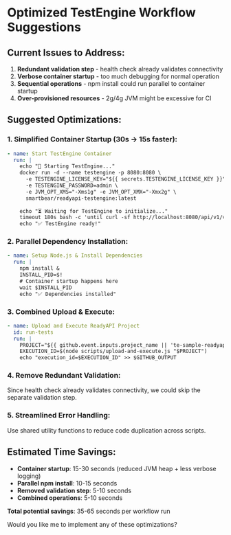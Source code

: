 # Optimized TestEngine Workflow Suggestions

## Current Issues to Address:
1. **Redundant validation step** - health check already validates connectivity
2. **Verbose container startup** - too much debugging for normal operation  
3. **Sequential operations** - npm install could run parallel to container startup
4. **Over-provisioned resources** - 2g/4g JVM might be excessive for CI

## Suggested Optimizations:

### 1. Simplified Container Startup (30s -> 15s faster):
```yaml
- name: Start TestEngine Container
  run: |
    echo "🚀 Starting TestEngine..."
    docker run -d --name testengine -p 8080:8080 \
      -e TESTENGINE_LICENSE_KEY="${{ secrets.TESTENGINE_LICENSE_KEY }}" \
      -e TESTENGINE_PASSWORD=admin \
      -e JVM_OPT_XMS="-Xms1g" -e JVM_OPT_XMX="-Xmx2g" \
      smartbear/readyapi-testengine:latest
    
    echo "⏳ Waiting for TestEngine to initialize..."
    timeout 180s bash -c 'until curl -sf http://localhost:8080/api/v1/version; do sleep 5; done'
    echo "✅ TestEngine ready!"
```

### 2. Parallel Dependency Installation:
```yaml
- name: Setup Node.js & Install Dependencies  
  run: |
    npm install &
    INSTALL_PID=$!
    # Container startup happens here
    wait $INSTALL_PID
    echo "✅ Dependencies installed"
```

### 3. Combined Upload & Execute:
```yaml
- name: Upload and Execute ReadyAPI Project
  id: run-tests
  run: |
    PROJECT="${{ github.event.inputs.project_name || 'te-sample-readyapi-project.xml' }}"
    EXECUTION_ID=$(node scripts/upload-and-execute.js "$PROJECT")
    echo "execution_id=$EXECUTION_ID" >> $GITHUB_OUTPUT
```

### 4. Remove Redundant Validation:
Since health check already validates connectivity, we could skip the separate validation step.

### 5. Streamlined Error Handling:
Use shared utility functions to reduce code duplication across scripts.

## Estimated Time Savings:
- **Container startup**: 15-30 seconds (reduced JVM heap + less verbose logging)
- **Parallel npm install**: 10-15 seconds  
- **Removed validation step**: 5-10 seconds
- **Combined operations**: 5-10 seconds

**Total potential savings**: 35-65 seconds per workflow run

Would you like me to implement any of these optimizations?